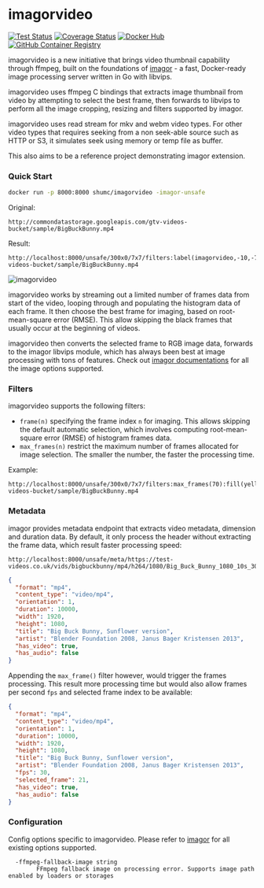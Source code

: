 # imagorvideo

[![Test Status](https://github.com/cshum/imagorvideo/workflows/test/badge.svg)](https://github.com/cshum/imagorvideo/actions/workflows/test.yml)
[![Coverage Status](https://img.shields.io/coveralls/github/cshum/imagorvideo)](https://coveralls.io/github/cshum/imagorvideo?branch=master)
[![Docker Hub](https://img.shields.io/badge/docker-shumc/imagorvideo-blue.svg)](https://hub.docker.com/r/shumc/imagorvideo/)
[![GitHub Container Registry](https://ghcr-badge.herokuapp.com/cshum/imagorvideo/latest_tag?trim=major&label=ghcr.io&ignore=next,master&color=%23007ec6)](https://github.com/cshum/imagorvideo/pkgs/container/imagorvideo)

imagorvideo is a new initiative that brings video thumbnail capability through ffmpeg, built on the foundations of [imagor](https://github.com/cshum/imagor) - a fast, Docker-ready image processing server written in Go with libvips.

imagorvideo uses ffmpeg C bindings that extracts image thumbnail from video by attempting to select the best frame, then forwards to libvips to perform all the image cropping, resizing and filters supported by imagor.

imagorvideo uses read stream for mkv and webm video types. For other video types that requires seeking from a non seek-able source such as HTTP or S3, it simulates seek using memory or temp file as buffer.

This also aims to be a reference project demonstrating imagor extension.

### Quick Start

```bash
docker run -p 8000:8000 shumc/imagorvideo -imagor-unsafe
```

Original:
```
http://commondatastorage.googleapis.com/gtv-videos-bucket/sample/BigBuckBunny.mp4
```

Result:
```
http://localhost:8000/unsafe/300x0/7x7/filters:label(imagorvideo,-10,-7,20,yellow):fill(yellow)/http://commondatastorage.googleapis.com/gtv-videos-bucket/sample/BigBuckBunny.mp4
```

![imagorvideo](https://raw.githubusercontent.com/cshum/imagorvideo/master/testdata/demo.jpg)

imagorvideo works by streaming out a limited number of frames data from start of the video, looping through and populating the histogram data of each frame. It then choose the best frame for imaging, based on root-mean-square error (RMSE). This allow skipping the black frames that usually occur at the beginning of videos. 

imagorvideo then converts the selected frame to RGB image data, forwards to the imagor libvips module, which has always been best at image processing with tons of features. Check out [imagor documentations](https://github.com/cshum/imagor#image-endpoint) for all the image options supported.

### Filters

imagorvideo supports the following filters:

- `frame(n)` specifying the frame index `n` for imaging. This allows skipping the default automatic selection, which involves computing root-mean-square error (RMSE) of histogram frames data.
- `max_frames(n)` restrict the maximum number of frames allocated for image selection. The smaller the number, the faster the processing time.

Example:
```
http://localhost:8000/unsafe/300x0/7x7/filters:max_frames(70):fill(yellow)/http://commondatastorage.googleapis.com/gtv-videos-bucket/sample/BigBuckBunny.mp4
```

### Metadata

imagor provides metadata endpoint that extracts video metadata, dimension and duration data. By default, it only process the header without extracting the frame data, which result faster processing speed:

```
http://localhost:8000/unsafe/meta/https://test-videos.co.uk/vids/bigbuckbunny/mp4/h264/1080/Big_Buck_Bunny_1080_10s_30MB.mp4
```

```json
{
  "format": "mp4",
  "content_type": "video/mp4",
  "orientation": 1,
  "duration": 10000,
  "width": 1920,
  "height": 1080,
  "title": "Big Buck Bunny, Sunflower version",
  "artist": "Blender Foundation 2008, Janus Bager Kristensen 2013",
  "has_video": true,
  "has_audio": false
}
```
Appending the `max_frame()` filter however, would trigger the frames processing. This result more processing time but would also allow frames per second `fps` and selected frame index to be available:

```json
{
  "format": "mp4",
  "content_type": "video/mp4",
  "orientation": 1,
  "duration": 10000,
  "width": 1920,
  "height": 1080,
  "title": "Big Buck Bunny, Sunflower version",
  "artist": "Blender Foundation 2008, Janus Bager Kristensen 2013",
  "fps": 30,
  "selected_frame": 21,
  "has_video": true,
  "has_audio": false
}
```

### Configuration

Config options specific to imagorvideo. Please refer to [imagor](https://github.com/cshum/imagor#configuration) for all existing options supported.

```
  -ffmpeg-fallback-image string
        FFmpeg fallback image on processing error. Supports image path enabled by loaders or storages
```


